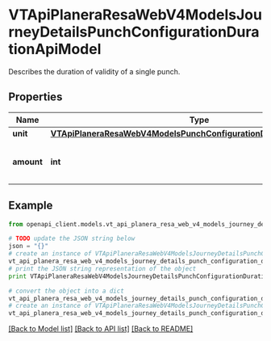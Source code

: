 # VTApiPlaneraResaWebV4ModelsJourneyDetailsPunchConfigurationDurationApiModel

Describes the duration of validity of a single punch.

## Properties
Name | Type | Description | Notes
------------ | ------------- | ------------- | -------------
**unit** | [**VTApiPlaneraResaWebV4ModelsPunchConfigurationDurationUnitApiModel**](VTApiPlaneraResaWebV4ModelsPunchConfigurationDurationUnitApiModel.md) |  | [optional] 
**amount** | **int** | Duration of validity of a single punch. | [optional] 

## Example

```python
from openapi_client.models.vt_api_planera_resa_web_v4_models_journey_details_punch_configuration_duration_api_model import VTApiPlaneraResaWebV4ModelsJourneyDetailsPunchConfigurationDurationApiModel

# TODO update the JSON string below
json = "{}"
# create an instance of VTApiPlaneraResaWebV4ModelsJourneyDetailsPunchConfigurationDurationApiModel from a JSON string
vt_api_planera_resa_web_v4_models_journey_details_punch_configuration_duration_api_model_instance = VTApiPlaneraResaWebV4ModelsJourneyDetailsPunchConfigurationDurationApiModel.from_json(json)
# print the JSON string representation of the object
print VTApiPlaneraResaWebV4ModelsJourneyDetailsPunchConfigurationDurationApiModel.to_json()

# convert the object into a dict
vt_api_planera_resa_web_v4_models_journey_details_punch_configuration_duration_api_model_dict = vt_api_planera_resa_web_v4_models_journey_details_punch_configuration_duration_api_model_instance.to_dict()
# create an instance of VTApiPlaneraResaWebV4ModelsJourneyDetailsPunchConfigurationDurationApiModel from a dict
vt_api_planera_resa_web_v4_models_journey_details_punch_configuration_duration_api_model_form_dict = vt_api_planera_resa_web_v4_models_journey_details_punch_configuration_duration_api_model.from_dict(vt_api_planera_resa_web_v4_models_journey_details_punch_configuration_duration_api_model_dict)
```
[[Back to Model list]](../README.md#documentation-for-models) [[Back to API list]](../README.md#documentation-for-api-endpoints) [[Back to README]](../README.md)


